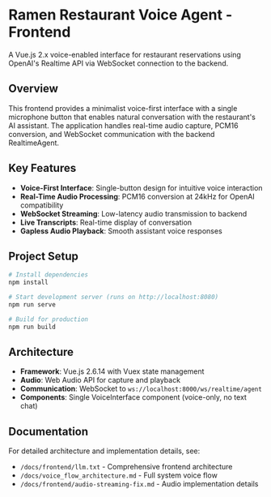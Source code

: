 # Ramen Restaurant Voice Agent - Frontend

A Vue.js 2.x voice-enabled interface for restaurant reservations using OpenAI's Realtime API via WebSocket connection to the backend.

## Overview

This frontend provides a minimalist voice-first interface with a single microphone button that enables natural conversation with the restaurant's AI assistant. The application handles real-time audio capture, PCM16 conversion, and WebSocket communication with the backend RealtimeAgent.

## Key Features

- **Voice-First Interface**: Single-button design for intuitive voice interaction
- **Real-Time Audio Processing**: PCM16 conversion at 24kHz for OpenAI compatibility
- **WebSocket Streaming**: Low-latency audio transmission to backend
- **Live Transcripts**: Real-time display of conversation
- **Gapless Audio Playback**: Smooth assistant voice responses

## Project Setup

```bash
# Install dependencies
npm install

# Start development server (runs on http://localhost:8080)
npm run serve

# Build for production
npm run build
```

## Architecture

- **Framework**: Vue.js 2.6.14 with Vuex state management
- **Audio**: Web Audio API for capture and playback
- **Communication**: WebSocket to `ws://localhost:8000/ws/realtime/agent`
- **Components**: Single VoiceInterface component (voice-only, no text chat)

## Documentation

For detailed architecture and implementation details, see:
- `/docs/frontend/llm.txt` - Comprehensive frontend architecture
- `/docs/voice_flow_architecture.md` - Full system voice flow
- `/docs/frontend/audio-streaming-fix.md` - Audio implementation details
